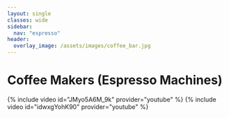 ```yaml
---
layout: single
classes: wide
sidebar:
  nav: "espresso"
header:
  overlay_image: /assets/images/coffee_bar.jpg
---
```

# Coffee Makers (Espresso Machines)

{% include video id="JMyo5A6M_9k" provider="youtube" %}
{% include video id="idwxgYohK90" provider="youtube" %}
